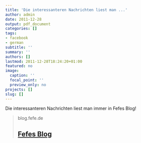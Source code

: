 ```yaml
---
title: 'Die interessanteren Nachrichten liest man ...'
author: admin
date: 2011-12-28
output: pdf_document
categories: []
tags:
- facebook
- german
subtitle: ''
summary: ''
authors: []
lastmod: 2011-12-28T18:24:20+01:00
featured: no
image:
  caption: ''
  focal_point: ''
  preview_only: no
projects: []
slug: []
---
```

Die interessanteren Nachrichten liest man immer in Fefes Blog!
> blog.fefe.de
> ## [Fefes Blog](http://blog.fefe.de/)
>

